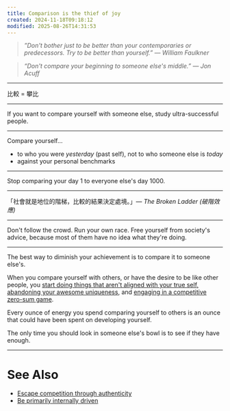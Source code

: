 ```yaml
---
title: Comparison is the thief of joy
created: 2024-11-18T09:18:12
modified: 2025-08-26T14:31:53
---
```


> _”Don't bother just to be better than your contemporaries or predecessors. Try to be better than yourself.” — William Faulkner_

> _“Don't compare your beginning to someone else's middle.” — Jon Acuff_

---

比較 = 攀比

---

If you want to compare yourself with someone else, study ultra-successful people.

---

Compare yourself…

* to who you were _yesterday_ (past self), not to who someone else is _today_
* against your personal benchmarks

---

Stop comparing your day 1 to everyone else's day 1000.

---

「社會就是地位的階梯，比較的結果決定處境。」— _The Broken Ladder (破階效應)_

---

Don't follow the crowd. Run your own race. Free yourself from society's advice, because most of them have no idea what they're doing.

---

The best way to diminish your achievement is to compare it to someone else's.

When you compare yourself with others, or have the desire to be like other people, you [start doing things that aren't aligned with your true self, abandoning your awesome uniqueness](Escape%20competition%20through%20authenticity.md), and [engaging in a competitive zero-sum game](The%20Game%20of%20Life.md).

Every ounce of energy you spend comparing yourself to others is an ounce that could have been spent on developing yourself.

The only time you should look in someone else's bowl is to see if they have enough.

---

# See Also

* [Escape competition through authenticity](Escape%20competition%20through%20authenticity.md)
* [Be primarily internally driven](be-primarily-internally-driven-with-intrinsic-motivation.md)
